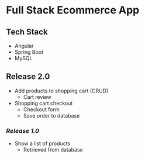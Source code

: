 # Full Stack Ecommerce App

## Tech Stack
- Angular
- Spring Boot
- MySQL

## **Release 2.0**

- Add products to shopping cart (CRUD)
    - Cart review
- Shopping cart checkout 
    - Checkout form
    - Save order to database

### *Release 1.0*

- Show a list of products
    - Retrieved from database
